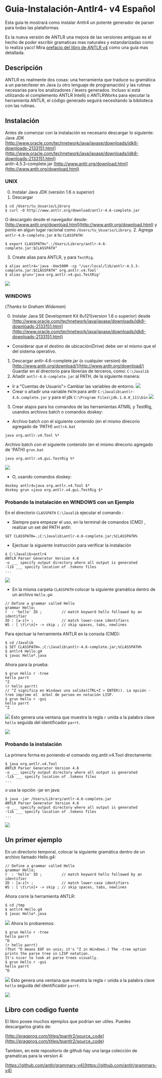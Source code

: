 # Guia-Instalación-Antlr4- v4 Español
Esta guia te mostrará como instalar Antlr4 un potente generador de parser para todas las plataformas.

Es la nueva versión de ANTLR una mejora de las versiones antiguas es el hecho de poder escribir gramaticas mas naturales y estandarizadas como lo realiza yacc! Mira [prefacio del libro de ANTLR v4](http://media.pragprog.com/titles/tpantlr2/preface.pdf) como una guía mas detallada.

## Descripción

ANTLR es realmente dos cosas: una herramienta que traduce su gramática a un parser/lexer en Java (u otro lenguaje de programación) y las rutinas necesarias para los analizadores / lexers generados. Incluso si está utilizando el complemento ANTLR Intellij o ANTLRWorks para ejecutar la herramienta ANTLR, el código generado seguirá necesitando la biblioteca con las rutinas.

## Instalación


Antes de comenzar con la instalación es necesario descargar lo siguiente:
<br>
Java JDK [http://www.oracle.com/technetwork/java/javase/downloads/jdk8-downloads-2133151.html](http://www.oracle.com/technetwork/java/javase/downloads/jdk8-downloads-2133151.html)
<br>
antlr-4.5.3-complete.jar [http://www.antlr.org/download.html](http://www.antlr.org/download.html)


### UNIX

0. Instalar Java JDK (versión 1.6 o superior)
1. Descargar
```
$ cd /Users/tu_Usuario/Library
$ curl -O http://www.antlr.org/download/antlr-4.6-complete.jar
```
O descargalo desde el navegador desde:
    [http://www.antlr.org/download.html](http://www.antlr.org/download.html)
y ponlo en algun lugar racional como `/Users/tu_Usuario/Library`.
2. Agrega `antlr-4.6-complete.jar` a tu `CLASSPATH`:
```
$ export CLASSPATH=".:/Users/Library/antlr-4.6-complete.jar:$CLASSPATH"
```

3. Create alias para ANTLR, y para `TestRig`.
```
$ alias antlr4='java -Xmx500M -cp "/usr/local/lib/antlr-4.5.3-complete.jar:$CLASSPATH" org.antlr.v4.Tool'
$ alias grun='java org.antlr.v4.gui.TestRig'
```
![](images/Instalacionunix.png)

### WINDOWS

(*Thanks to Graham Wideman*)

0. Instalar Java SE Development Kit 8u121(version 1.6 o superior) desde [http://www.oracle.com/technetwork/java/javase/downloads/jdk8-downloads-2133151.html](http://www.oracle.com/technetwork/java/javase/downloads/jdk8-downloads-2133151.html)
  * Considerar que el destino de ubicación(Drive) debe ser el mismo que el del sistema operativo.
1. Descargar antlr-4.6-complete.jar (o cualquier version) de [http://www.antlr.org/download/](http://www.antlr.org/download/)
Guardar en el directorio para librerias de terceros, como: `C:\Javalib`
2. Añadir `antlr-4.6-complete.jar` al PATH, de la siguiente manera:
  * Ir a  "Cuentas de Usuario"> Cambiar las variables de entorno.
  ![](images/antlr2.png)
  * Crear o añadir una variable `PATH` para antlr `C:\Javalib\antlr-4.6.complete.jar` y para el jdk `C:\Program Files\jdk.1.8.0_111\bin`
![](images/antlr3.png)

3. Crear atajos para los comandos de las herramientas ATNRL y TestRig, usandos archivos batch o comandos doskey:
  * Archivo batch con el siguiente contenido (en el mismo direcorio agregado de 'PATH) `antlr4.bat`
```
java org.antlr.v4.Tool %*
```
 Archivo batch con el siguiente contenido (en el mismo direcorio agregado de 'PATH) `grun.bat`
```
java org.antlr.v4.gui.TestRig %*
```
![](images/antlr4.png)
  * O, usando comandos doskey:
```
doskey antlr4=java org.antlr.v4.Tool $*
doskey grun =java org.antlr.v4.gui.TestRig $*
```

### Probando la instalación en WINDOWS con un Ejemplo

En el directorio `CLASSPATH` `C:\Javalib` ejecutar el comando  :
* Siempre para empezar el uso, en la terminal de comandos (CMD) , realizar un set del PATH antlr:
```
SET CLASSPATH=.;C:\Javalib\antlr-4.6-complete.jar;%CLASSPATH%
```
* Ejectuar la siguiente instrucción para verificar la instalación
```
$ C:\Javalib>antlr4
ANTLR Parser Generator Version 4.6
-o ___ specify output directory where all output is generated
-lib ___ specify location of .tokens files
...
```
![](images/antlr5.png)
* En la misma  carpeta `CLASSPATH` colocar la siguiente gramática dentro de un archivo `Hello.g4`:

```
// Define a grammar called Hello
grammar Hello;
r  : 'hello' ID ;         // match keyword hello followed by an identifier
ID : [a-z]+ ;             // match lower-case identifiers
WS : [ \t\r\n]+ -> skip ; // skip spaces, tabs, newlines
```

Para ejectuar la herramienta ANTLR en la consola (CMD):

```
$ cd /Javalib
$ SET CLASSPATH=.;C:\Javalib\antlr-4.6-complete.jar;%CLASSPATH%
$ antlr4 Hello.g4
$ javac Hello*.java
```

Ahora para la prueba:

```
$ grun Hello r -tree
hello parrt
^Z
(r hello parrt)
// ^Z significa en Windows una salida(CTRL+Z > ENTER)). La opción -tree imprime el  árbol de parseo en notación LISP.
$ grun Hello r -gui
hello parrt
^Z
```
![](images/antlr6.png)
Esto genera una ventana que muestra la regla `r` unida a la palabra clave `hello` seguida del identificador `parrt`.

![](images/antlr7.png)

### Probando la instalación

La primera forma es poniendo el comando org.antlr.v4.Tool directamente:

```
$ java org.antlr.v4.Tool
ANTLR Parser Generator Version 4.6
-o ___ specify output directory where all output is generated
-lib ___ specify location of .tokens files
...
```

o usa la opción -jar en java:

```
$ java -jar /Users/Library/antlr-4.6-complete.jar
ANTLR Parser Generator Version 4.6
-o ___ specify output directory where all output is generated
-lib ___ specify location of .tokens files
...
```
![](images/Instalacionunix2.png)
## Un primer ejemplo

En un directorio temporal, colocar la siguiente gramática dentro de un archivo llamado Hello.g4:

```
// Define a grammar called Hello
grammar Hello;
r  : 'hello' ID ;         // match keyword hello followed by an identifier
ID : [a-z]+ ;             // match lower-case identifiers
WS : [ \t\r\n]+ -> skip ; // skip spaces, tabs, newlines
```

Ahora corre la herramienta ANTLR:

```
$ cd /tmp
$ antlr4 Hello.g4
$ javac Hello*.java
```
![](images/Instalacionunix3.png)
Ahora lo probaremos:

```
$ grun Hello r -tree
hello parrt
^D
(r hello parrt)
(That ^D means EOF on unix; it's ^Z in Windows.) The -tree option prints the parse tree in LISP notation.
It's nicer to look at parse trees visually.
$ grun Hello r -gui
hello parrt
^D
```
![](images/Instalacionunix5.png)
Esto genera una ventana que muestra la regla `r` unida a la palabra clave `hello` seguida del identificador `parrt`.

![](images/Instalacionunix4.png)

## Libro con codigo fuente

El libro posee muchos ejemplos que podrian ser utiles. Puedes descargarlos gratis de:

[http://pragprog.com/titles/tpantlr2/source_code](http://pragprog.com/titles/tpantlr2/source_code)

Tambien, en este repositorio de github hay una larga colección de gramaticas para la version 4:

[https://github.com/antlr/grammars-v4](https://github.com/antlr/grammars-v4)
